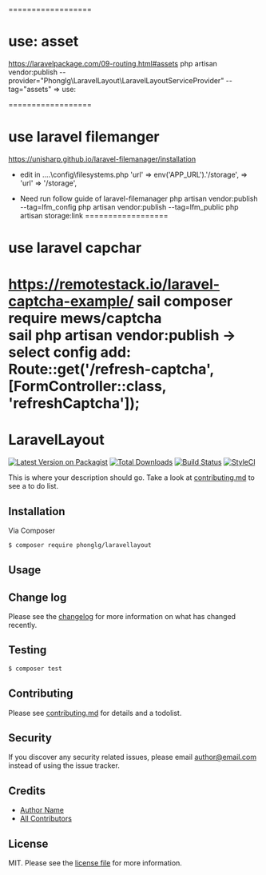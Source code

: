 ==================
# use: asset
https://laravelpackage.com/09-routing.html#assets
php artisan vendor:publish --provider="Phonglg\LaravelLayout\LaravelLayoutServiceProvider" --tag="assets"
=> use:
<script src="{{ asset('laravellayout/js/app.js') }}"></script>
<link href="{{ asset('laravellayout/css/app.css') }}" rel="stylesheet" />

==================
# use laravel filemanger
https://unisharp.github.io/laravel-filemanager/installation
- edit in ....\config\filesystems.php
'url' => env('APP_URL').'/storage', 
=>
'url' => '/storage',
* Need run follow guide of laravel-filemanager
 php artisan vendor:publish --tag=lfm_config
 php artisan vendor:publish --tag=lfm_public
 php artisan storage:link
================== 
 # use laravel capchar
https://remotestack.io/laravel-captcha-example/
sail composer require mews/captcha  
sail php artisan vendor:publish -> select config
add: Route::get('/refresh-captcha', [FormController::class, 'refreshCaptcha']);
==================
# LaravelLayout

[![Latest Version on Packagist][ico-version]][link-packagist]
[![Total Downloads][ico-downloads]][link-downloads]
[![Build Status][ico-travis]][link-travis]
[![StyleCI][ico-styleci]][link-styleci]

This is where your description should go. Take a look at [contributing.md](contributing.md) to see a to do list.

## Installation

Via Composer

``` bash
$ composer require phonglg/laravellayout
```

## Usage

## Change log

Please see the [changelog](changelog.md) for more information on what has changed recently.

## Testing

``` bash
$ composer test
```

## Contributing

Please see [contributing.md](contributing.md) for details and a todolist.

## Security

If you discover any security related issues, please email author@email.com instead of using the issue tracker.

## Credits

- [Author Name][link-author]
- [All Contributors][link-contributors]

## License

MIT. Please see the [license file](license.md) for more information.

[ico-version]: https://img.shields.io/packagist/v/phonglg/laravellayout.svg?style=flat-square
[ico-downloads]: https://img.shields.io/packagist/dt/phonglg/laravellayout.svg?style=flat-square
[ico-travis]: https://img.shields.io/travis/phonglg/laravellayout/master.svg?style=flat-square
[ico-styleci]: https://styleci.io/repos/12345678/shield

[link-packagist]: https://packagist.org/packages/phonglg/laravellayout
[link-downloads]: https://packagist.org/packages/phonglg/laravellayout
[link-travis]: https://travis-ci.org/phonglg/laravellayout
[link-styleci]: https://styleci.io/repos/12345678
[link-author]: https://github.com/phonglg
[link-contributors]: ../../contributors
